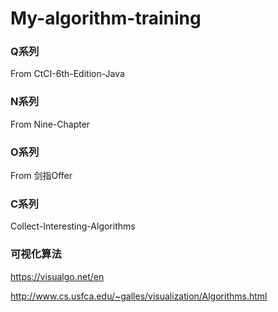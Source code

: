 # My-algorithm-training
### **Q系列** 

From CtCI-6th-Edition-Java

### **N系列**

From Nine-Chapter

### O**系列**

From 剑指Offer

### **C系列**

Collect-Interesting-Algorithms

### **可视化算法**

https://visualgo.net/en

http://www.cs.usfca.edu/~galles/visualization/Algorithms.html